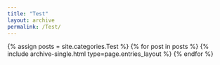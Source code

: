 ```yaml
---
title: "Test"
layout: archive
permalink: /Test/
---
```


{% assign posts = site.categories.Test %}
{% for post in posts %} {% include archive-single.html type=page.entries_layout %} {% endfor %}